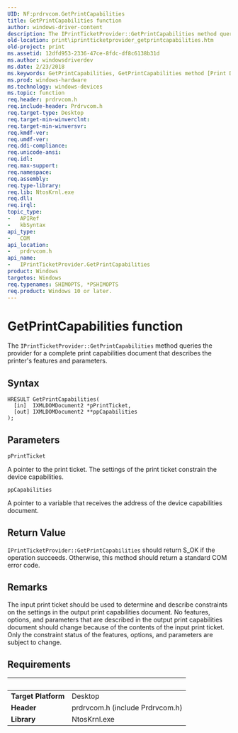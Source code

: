 ```yaml
---
UID: NF:prdrvcom.GetPrintCapabilities
title: GetPrintCapabilities function
author: windows-driver-content
description: The IPrintTicketProvider::GetPrintCapabilities method queries the provider for a complete print capabilities document that describes the printer's features and parameters.
old-location: print\iprintticketprovider_getprintcapabilities.htm
old-project: print
ms.assetid: 12dfd953-2336-47ce-8fdc-df8c6138b31d
ms.author: windowsdriverdev
ms.date: 2/23/2018
ms.keywords: GetPrintCapabilities, GetPrintCapabilities method [Print Devices], GetPrintCapabilities method [Print Devices], IPrintTicketProvider interface, IPrintTicketProvider interface [Print Devices], GetPrintCapabilities method, IPrintTicketProvider::GetPrintCapabilities, prdrvcom/IPrintTicketProvider::GetPrintCapabilities, print.iprintticketprovider_getprintcapabilities, print_ticket-package_82407167-f510-4a1d-acd4-1baaac8e1928.xml
ms.prod: windows-hardware
ms.technology: windows-devices
ms.topic: function
req.header: prdrvcom.h
req.include-header: Prdrvcom.h
req.target-type: Desktop
req.target-min-winverclnt: 
req.target-min-winversvr: 
req.kmdf-ver: 
req.umdf-ver: 
req.ddi-compliance: 
req.unicode-ansi: 
req.idl: 
req.max-support: 
req.namespace: 
req.assembly: 
req.type-library: 
req.lib: NtosKrnl.exe
req.dll: 
req.irql: 
topic_type:
-	APIRef
-	kbSyntax
api_type:
-	COM
api_location:
-	prdrvcom.h
api_name:
-	IPrintTicketProvider.GetPrintCapabilities
product: Windows
targetos: Windows
req.typenames: SHIMOPTS, *PSHIMOPTS
req.product: Windows 10 or later.
---
```



# GetPrintCapabilities function
The <code>IPrintTicketProvider::GetPrintCapabilities</code> method queries the provider for a complete print capabilities document that describes the printer's features and parameters.

## Syntax

````
HRESULT GetPrintCapabilities(
  [in]  IXMLDOMDocument2 *pPrintTicket,
  [out] IXMLDOMDocument2 **ppCapabilities
);
````

## Parameters

`pPrintTicket`

A pointer to the print ticket. The settings of the print ticket constrain the device capabilities.

`ppCapabilities`

A pointer to a variable that receives the address of the device capabilities document.


## Return Value

<code>IPrintTicketProvider::GetPrintCapabilities</code> should return S_OK if the operation succeeds. Otherwise, this method should return a standard COM error code.

## Remarks

The input print ticket should be used to determine and describe constraints on the settings in the output print capabilities document. No features, options, and parameters that are described in the output print capabilities document should change because of the contents of the input print ticket. Only the constraint status of the features, options, and parameters are subject to change.

## Requirements
| &nbsp; | &nbsp; |
| ---- |:---- |
| **Target Platform** | Desktop |
| **Header** | prdrvcom.h (include Prdrvcom.h) |
| **Library** | NtosKrnl.exe |